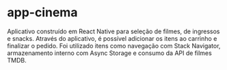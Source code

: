 # app-cinema
 Aplicativo construído em React Native para seleção de filmes, de ingressos e snacks. Através do aplicativo, é possível adicionar os itens ao carrinho e finalizar o pedido.
Foi utilizado itens como navegação com Stack Navigator, armazenamento interno com Async Storage e consumo da API de filmes TMDB.
